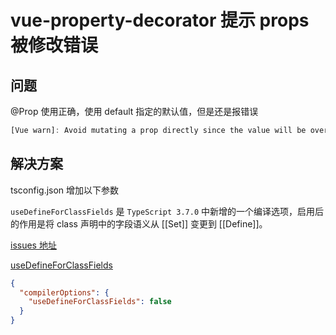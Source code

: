 # vue-property-decorator 提示 props 被修改错误

## 问题

@Prop 使用正确，使用 default 指定的默认值，但是还是报错误

```js
[Vue warn]: Avoid mutating a prop directly since the value will be overwritten whenever the parent component re-renders.
```

## 解决方案

tsconfig.json 增加以下参数

`useDefineForClassFields` 是 `TypeScript 3.7.0` 中新增的一个编译选项，启用后的作用是将 class 声明中的字段语义从 [[Set]] 变更到 [[Define]]。

[issues 地址](https://github.com/kaorun343/vue-property-decorator/issues/393)

[useDefineForClassFields](https://zhuanlan.zhihu.com/p/258906525)

```json
{
  "compilerOptions": {
    "useDefineForClassFields": false
  }
}
```
